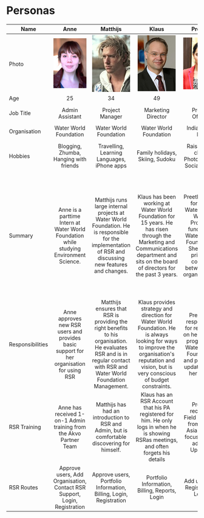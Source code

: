 # Personas

| Name | Anne | Matthijs | Klaus | Preethi | Sandra | Tim |
|------|:-------:|:-----------:|:-------:|:---------:|:----------:|:------:|
| Photo |![Anne](persona_images/Anne.jpg)|![Matthijs](persona_images/Matthijs.jpg)|![Klaus](persona_images/Klaus.jpg)|![Preethi](persona_images/Preethi.jpg)|![Sandra](persona_images/Sandra.jpeg)|![Tim](persona_images/Tim.jpg)
|Age|25|34|49|30|36|39|
|Job Title|Admin Assistant|Project Manager|Marketing Director|Project Officer|Former Programme Manager|Web Developer|
|Organisation|Water World Foundation|Water World Foundation|Water World Foundation|India Water Ltd|Water World Foundation|Tech for Water|
|Hobbies|Blogging, Zhumba, Hanging with friends|Travelling, Learning Languages, iPhone apps|Family holidays, Skiing, Sudoku|Raising her child, Photography, Social Media|Swimming, Hockey and Dinner Parties|Football, Tech Conferences, Making Educational Apps|
|Summary|Anne is a parttime Intern at Water World Foundation while studying Environment Science.|Matthijs runs large internal projects at Water World Foundation. He is responsible for the implementation of RSR and discussing new features and changes.|Klaus has been working at Water World Foundation for 15 years. He has risen through the Marketing and Communications department and sits on the board of directors for the past 3 years.|Preethi works for India Water Ltd on Water Projects funded by Water World Foundation. She is the primary contact between the organisations.|Sandra used to be a Programme Manager for Water World Foundation. While she no longer works within the organisation, she is still very much interested in the projects and programmes it is involved in.|Tim is a freelancer for his company Tech for Water. He provides web development and consulting for the water sector. At the moment Tim works primarily for Water World Foundation.|
|Responsibilities|Anne approves new RSR users and provides basic support for her organisation for using RSR|Matthijs ensures that RSR is providing the right benefits to his organisation. He evaluates RSR and is in regular contact with RSR and Water World Foundation Management.|Klaus provides strategy and direction for Water World Foundation. He is always looking for ways to improve the organisation's reputation and vision, but is very conscious of budget constraints.|Preethi is responsible for reporting on her project progress to Water World Foundation and providing updates from her team.|Sandra only views RSr and the public information available and does not perform any action within the process.|Tim is responsible for building and maintaining the web platform for Water World Foundation, including the integration of their systems with RSR.|
|RSR Training|Anne has received 1-on-1 Admin training from the Akvo Partner Team|Matthijs has had an introduction to RSR and Admin, but is comfortable discovering for himself.|Klaus has an RSR Account that his PA registered for him. He only logs in when he is showing RSRas meetings, and often forgets his details|Preethi received Field Training from Akvo Asia mainly focussing on adding Updates| Sandra has used RSR previously, but no longer has an account. |Tim has had no RSR training. He requires technical documentation to be made available, but is hands on to determine how things work.|
|RSR Routes|Approve users, Add Organisation, Contact RSR Support, Login, Registration|Approve users, Portfolio Information, Billing, Login, Registration|Portfolio Information, Billing, Reports, Login|Add updates, Registration, Login|View RSR|API Read, API Write, Embed Widgets, Akvo Pages, Login, Registration|

